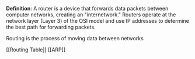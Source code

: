 **Definition**: A router is a device that forwards data packets between computer networks, creating an "internetwork." Routers operate at the network layer (Layer 3) of the OSI model and use IP addresses to determine the best path for forwarding packets.

Routing is the process of moving data between networks

[[Routing Table]]
[[ARP]]
